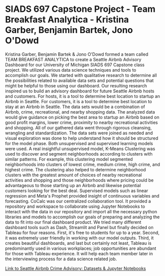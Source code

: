 # SIADS 697 Capstone Project - Team Breakfast Analytica - Kristina Garber, Benjamin Bartek, Jono O'Dowd

Kristina Garber, Benjamin Bartek & Jono O'Dowd formed a team called TEAM BREAKFAST ANALYTICA to create a Seattle Airbnb Advisory Dashboard for our University of Michigan SIADS 697 Capstone class project. 
We utilized various data science techniques and tools to accomplish our goals. We started with qualitative research to determine all the possibilities related to available data sets and potential questions 
that might be helpful to those using our dashboard. Our resulting research inspired us to build an advisory dashboard for future Seattle Airbnb hosts and customers. For hosts, it is a tool to determine 
best location to startup an Airbnb in Seattle. For customers, it is a tool to determine best location to stay at an Airbnb in Seattle. The data sets would be a combination of Airbnb, crime, recreational, 
and nearby shopping data. The analyzed data would give guidance on picking the best area to startup an Airbnb based on good profit margins, lower crime, proximity to nearby recreational activities and shopping. 
All of our gathered data went through rigorous cleansing, wrangling and standardization. The data sets were joined as needed and visual exploration was done to help understand how it should be structured for the 
model phase. Both unsupervised and supervised learning models were used. A real insightful unsupervised model, K-Means Clustering was used to discover and segment neighborhoods according to clusters with similar 
patterns. For example, this clustering model segmented neighborhoods into clusters of lowest crime, medium crime, high crime, and highest crime. The clustering also helped to determine neighborhood clusters with 
the greatest amount of choices of nearby recreational activities and shopping and those neighborhoods where pricing could be advantageous to those starting up an Airbnb and likewise potential customers looking for 
the best deal. Supervised models such as linear regression and Meta's Prophet provided insight of continuous variables and forecasting. CoCalc was our centralized 
collaboration tool. It provided a repository and workspace to collaborate using Jupyter Notebooks to interact with the data in our repository and import all the necessary python libraries and models to accomplish 
our goals of preparing and analyzing the data to fit into our final dashboard product. We tried many different dashboard tools such as Dash, Streamlit and Panel but finally decided on Tableau for four reasons. 
First, it's free to students for up to a year. Second, it was extremely user friendly in working with our model outputs. Third, it creates beautiful dashboards, and last but certainly not least, Tableau is 
predominantly used in various workplaces; job opportunities are abundant for those with Tableau experience. It will help each team member later in the interviewing process for a data science related job.


[Link to Seattle Airbnb Crime Advisory: Datasets & Jupyter Notebooks](https://cocalc.com/share/public_paths/9f5e4e91cd5e0842e82c32209ca40da9b7e1b24f) 

